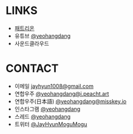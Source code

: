 # LINKS
* [패트리온](https://www.patreon.com/user?u=82062341)
* 유튜브 [@yeohangdang](https://www.youtube.com/@yeohangdang)
* 사운드클라우드

# CONTACT
* 이메일 jayhyun1008@gmail.com
* 연합우주 [@yeohangdang@i.peacht.art](https://i.peacht.art/@yeohangdang)
* 연합우주(日本語) [@yeohangdang@misskey.io](https://misskey.io/@yeohangdang)
* 인스타그램 [@yeohangdang](https://www.instagram.com/yeohangdang/)
* 스레드 [@yeohangdang](https://www.threads.net/@yeohangdang)
* 트위터 [@JayHyunMoguMogu](https://x.com/jayhyunmogumogu)